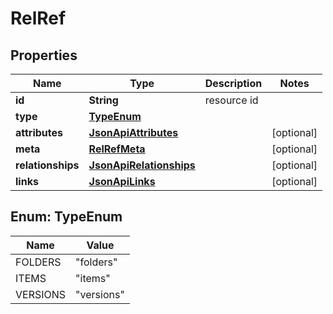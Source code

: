 
# RelRef

## Properties
Name | Type | Description | Notes
------------ | ------------- | ------------- | -------------
**id** | **String** | resource id | 
**type** | [**TypeEnum**](#TypeEnum) |  | 
**attributes** | [**JsonApiAttributes**](JsonApiAttributes.md) |  |  [optional]
**meta** | [**RelRefMeta**](RelRefMeta.md) |  |  [optional]
**relationships** | [**JsonApiRelationships**](JsonApiRelationships.md) |  |  [optional]
**links** | [**JsonApiLinks**](JsonApiLinks.md) |  |  [optional]


<a name="TypeEnum"></a>
## Enum: TypeEnum
Name | Value
---- | -----
FOLDERS | &quot;folders&quot;
ITEMS | &quot;items&quot;
VERSIONS | &quot;versions&quot;




